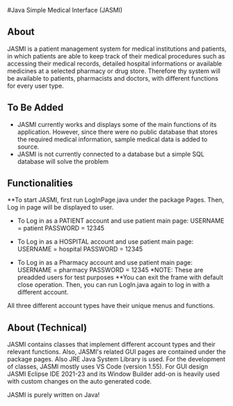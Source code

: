 #Java Simple Medical Interface (JASMI)

## About
JASMI is a patient management system for medical institutions and patients, in which patients are able to  keep track of their medical procedures such as accessing their medical records, detailed hospital informations or available medicines at a selected pharmacy or drug store. Therefore thy system will be available to patients, pharmacists and doctors, with different functions for every user type.

## To Be Added
* JASMI currently works and displays some of the main functions of its application. However, since there were no public database that stores the required medical information, sample medical data is added to source.
* JASMI is not currently connected to a database but a simple SQL database will solve the problem

## Functionalities
**To start JASMI, first run LogInPage.java under the package Pages.
Then, Log in page will be displayed to user.

* To Log in as a PATIENT account and use patient main page:
	USERNAME = patient
	PASSWORD = 12345

* To Log in as a HOSPITAL account and use patient main page:
	USERNAME = hospital
	PASSWORD = 12345

* To Log in as a Pharmacy account and use patient main page:
	USERNAME = pharmacy
	PASSWORD = 12345
	*NOTE: These are preadded users for test purposes
**You can exit the frame with default close operation. Then, you can run LogIn.java again to log in with a different account.

All three different account types have their unique menus and functions.

## About (Technical)
JASMI contains classes that implement different account types and their relevant functions. Also, JASMI's related GUI pages are contained under the package pages. Also JRE Java System Library is used. For the development of classes, JASMI mostly uses VS Code (version 1.55). For GUI design JASMI Eclipse IDE 2021-23 and its Window Builder add-on is heavily used with custom changes on the auto generated code.
	
JASMI is purely written on Java!

